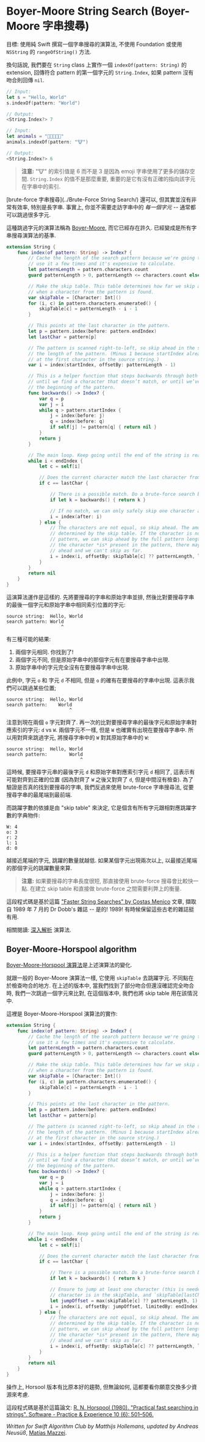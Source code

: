 # Boyer-Moore String Search (Boyer-Moore 字串搜尋)

<!--

Goal: Write a string search algorithm in pure Swift without importing Foundation or using `NSString`'s `rangeOfString()` method.
In other words, we want to implement an `indexOf(pattern: String)` extension on `String` that returns the `String.Index` of the first occurrence of the search pattern, or `nil` if the pattern could not be found inside the string.

For example:
-->


目標: 使用純 Swift 撰寫一個字串搜尋的演算法, 不使用 Foundation 或使用 `NSString` 的 `rangeOfString()` 方法.

換句話說, 我們要在 `String` class 上實作一個 `indexOf(pattern: String)` 的 extension, 回傳符合 pattern 的第一個字元的 `String.Index`, 如果 pattern 沒有吻合則回傳 `nil`.

```swift
// Input:
let s = "Hello, World"
s.indexOf(pattern: "World")

// Output:
<String.Index?> 7

// Input:
let animals = "🐶🐔🐷🐮🐱"
animals.indexOf(pattern: "🐮")

// Output:
<String.Index?> 6
```
<!--
> **Note:** The index of the cow is 6, not 3 as you might expect, because the string uses more storage per character for emoji. The actual value of the `String.Index` is not so important, just that it points at the right character in the string.

The [brute-force approach](../Brute-Force String Search/) works OK, but it's not very efficient, especially on large chunks of text. As it turns out, you don't need to look at _every_ character from the source string -- you can often skip ahead multiple characters.

The skip-ahead algorithm is called [Boyer-Moore](https://en.wikipedia.org/wiki/Boyer–Moore_string_search_algorithm) and it has been around for a long time. It is considered the benchmark for all string search algorithms.

Here's how you could write it in Swift:
-->

> **注意:** "🐮" 的索引值是 6 而不是 3 是因為 emoji 字串使用了更多的儲存空間. `String.Index` 的值不是那麼重要, 重要的是它有沒有正確的指向該字元在字串中的索引.

[brute-force 字串搜尋](../Brute-Force String Search/) 還可以, 但其實並沒有非常有效率, 特別是長字串. 事實上, 你並不需要走訪字串中的 *每一個字元* -- 通常都可以跳過很多字元.

這種跳過字元的演算法稱為 [Boyer-Moore](https://en.wikipedia.org/wiki/Boyer–Moore_string_search_algorithm), 而它已經存在許久. 已經變成是所有字串搜尋演算法的基準.


```swift
extension String {
    func index(of pattern: String) -> Index? {
        // Cache the length of the search pattern because we're going to
        // use it a few times and it's expensive to calculate.
        let patternLength = pattern.characters.count
        guard patternLength > 0, patternLength <= characters.count else { return nil }

        // Make the skip table. This table determines how far we skip ahead
        // when a character from the pattern is found.
        var skipTable = [Character: Int]()
        for (i, c) in pattern.characters.enumerated() {
            skipTable[c] = patternLength - i - 1
        }

        // This points at the last character in the pattern.
        let p = pattern.index(before: pattern.endIndex)
        let lastChar = pattern[p]

        // The pattern is scanned right-to-left, so skip ahead in the string by
        // the length of the pattern. (Minus 1 because startIndex already points
        // at the first character in the source string.)
        var i = index(startIndex, offsetBy: patternLength - 1)

        // This is a helper function that steps backwards through both strings
        // until we find a character that doesn’t match, or until we’ve reached
        // the beginning of the pattern.
        func backwards() -> Index? {
            var q = p
            var j = i
            while q > pattern.startIndex {
                j = index(before: j)
                q = index(before: q)
                if self[j] != pattern[q] { return nil }
            }
            return j
        }

        // The main loop. Keep going until the end of the string is reached.
        while i < endIndex {
            let c = self[i]

            // Does the current character match the last character from the pattern?
            if c == lastChar {

                // There is a possible match. Do a brute-force search backwards.
                if let k = backwards() { return k }

                // If no match, we can only safely skip one character ahead.
                i = index(after: i)
            } else {
                // The characters are not equal, so skip ahead. The amount to skip is
                // determined by the skip table. If the character is not present in the
                // pattern, we can skip ahead by the full pattern length. However, if
                // the character *is* present in the pattern, there may be a match up
                // ahead and we can't skip as far.
                i = index(i, offsetBy: skipTable[c] ?? patternLength, limitedBy: endIndex) ?? endIndex
            }
        }
        return nil
    }
}
```


<!--
The algorithm works as follows. You line up the search pattern with the source string and see what character from the string matches the *last* character of the search pattern:
-->

這演算法運作是這樣的. 先將要搜尋的字串和原始字串並排, 然後比對要搜尋字串的最後一個字元和原始字串中相同索引位置的字元:


```
source string:  Hello, World
search pattern: World
                    ^
```

<!--
There are three possibilities:

1. The two characters are equal. You've found a possible match.

2. The characters are not equal, but the source character does appear in the search pattern elsewhere.

3. The source character does not appear in the search pattern at all.

In the example, the characters `o` and `d` do not match, but `o` does appear in the search pattern. That means we can skip ahead several positions:
-->

有三種可能的結果:

1. 兩個字元相同. 你找到了!
2. 兩個字元不同, 但是原始字串中的那個字元有在要搜尋字串中出現.
3. 原始字串中的字元完全沒有在要搜尋字串中出現.

此例中, 字元 `o` 和 字元  `d` 不相同, 但是 `o` 的確有在要搜尋的字串中出現. 這表示我們可以跳過某些位置;

```
source string:  Hello, World
search pattern:    World
                       ^
```

<!--
Note how the two `o` characters line up now. Again you compare the last character of the search pattern with the search text: `W` vs `d`. These are not equal but the `W` does appear in the pattern. So skip ahead again to line up those two `W` characters:
-->

注意到現在兩個 `o` 字元對齊了. 再一次的比對要搜尋字串的最後字元和原始字串對應索引的字元: `d` vs `W`. 兩個字元不一樣, 但是 `W` 也確實有出現在要搜尋字串中. 所以用對齊來跳過字元, 將搜尋字串中的 `W` 對其原始字串中的 `W`:


```
source string:  Hello, World
search pattern:        World
                           ^
```

<!--
This time the two characters are equal and there is a possible match. To verify the match you do a brute-force search, but backwards, from the end of the search pattern to the beginning. And that's all there is to it.

The amount to skip ahead at any given time is determined by the "skip table", which is a dictionary of all the characters in the search pattern and the amount to skip by. The skip table in the example looks like:
-->

這時候, 要搜尋字元串的最後字元 `d` 和原始字串對應索引字元 `d` 相同了, 這表示有可能對齊到正確的位置 (因為對齊了 `W` 之後又對齊了 `d`, 但是中間沒有檢查). 為了驗證是否真的找到要搜尋的字串, 我們反過來使用 brute-force 字串搜尋法, 從要搜尋字串的最尾端到最前端.

而跳躍字數的依據是由 "skip table" 來決定, 它是個含有所有字元跟相對應跳躍字數的字典物件:

```
W: 4
o: 3
r: 2
l: 1
d: 0
```

<!--
The closer a character is to the end of the pattern, the smaller the skip amount. If a character appears more than once in the pattern, the one nearest to the end of the pattern determines the skip value for that character.

> **Note:** If the search pattern consists of only a few characters, it's faster to do a brute-force search. There's a trade-off between the time it takes to build the skip table and doing brute-force for short patterns.

Credits: This code is based on the article ["Faster String Searches" by Costas Menico](http://www.drdobbs.com/database/faster-string-searches/184408171) from Dr Dobb's magazine, July 1989 -- Yes, 1989! Sometimes it's useful to keep those old magazines around.

See also: [a detailed analysis](http://www.inf.fh-flensburg.de/lang/algorithmen/pattern/bmen.htm) of the algorithm.
-->

越接近尾端的字元, 跳躍的數量就越低. 如果某個字元出現兩次以上, 以最接近尾端的那個字元的跳躍數量來算.

> **注意:** 如果要搜尋的字串長度很短, 那直接使用 brute-force 搜尋會比較快一點. 在建立 skip table 和直接做 brute-force 之間需要利弊上的衡量.

這段程式碼是基於這篇 ["Faster String Searches" by Costas Menico](http://www.drdobbs.com/database/faster-string-searches/184408171) 文章, 擷取自 1989 年 7 月的 Dr Dobb's 雜誌 --  是的! 1989! 有時候保留這些古老的雜誌挺有用.

相關閱讀: [深入解析](http://www.inf.fh-flensburg.de/lang/algorithmen/pattern/bmen.htm) 演算法.

## Boyer-Moore-Horspool algorithm

<!--
A variation on the above algorithm is the [Boyer-Moore-Horspool algorithm](https://en.wikipedia.org/wiki/Boyer%E2%80%93Moore%E2%80%93Horspool_algorithm).

Like the regular Boyer-Moore algorithm, it uses the `skipTable` to skip ahead a number of characters. The difference is in how we check partial matches. In the above version, if a partial match is found but it's not a complete match, we skip ahead by just one character. In this revised version, we also use the skip table in that situation.

Here's an implementation of the Boyer-Moore-Horspool algorithm:
-->


[Boyer-Moore-Horspool 演算法](https://en.wikipedia.org/wiki/Boyer%E2%80%93Moore%E2%80%93Horspool_algorithm)是上述演算法的變化.

就跟一般的 Boyer-Moore 演算法一樣, 它使用 `skipTable` 去跳躍字元. 不同點在於檢查吻合的地方. 在上述的版本中, 當我們找到了部分吻合但還沒確認完全吻合時, 我們一次跳過一個字元來比對, 在這個版本中, 我們也將 skip table 用在該情況中.

這裡是 Boyer-Moore-Horspool 演算法的實作:


```swift
extension String {
    func index(of pattern: String) -> Index? {
        // Cache the length of the search pattern because we're going to
        // use it a few times and it's expensive to calculate.
        let patternLength = pattern.characters.count
        guard patternLength > 0, patternLength <= characters.count else { return nil }

        // Make the skip table. This table determines how far we skip ahead
        // when a character from the pattern is found.
        var skipTable = [Character: Int]()
        for (i, c) in pattern.characters.enumerated() {
            skipTable[c] = patternLength - i - 1
        }

        // This points at the last character in the pattern.
        let p = pattern.index(before: pattern.endIndex)
        let lastChar = pattern[p]

        // The pattern is scanned right-to-left, so skip ahead in the string by
        // the length of the pattern. (Minus 1 because startIndex already points
        // at the first character in the source string.)
        var i = index(startIndex, offsetBy: patternLength - 1)

        // This is a helper function that steps backwards through both strings
        // until we find a character that doesn’t match, or until we’ve reached
        // the beginning of the pattern.
        func backwards() -> Index? {
            var q = p
            var j = i
            while q > pattern.startIndex {
                j = index(before: j)
                q = index(before: q)
                if self[j] != pattern[q] { return nil }
            }
            return j
        }

        // The main loop. Keep going until the end of the string is reached.
        while i < endIndex {
            let c = self[i]

            // Does the current character match the last character from the pattern?
            if c == lastChar {

                // There is a possible match. Do a brute-force search backwards.
                if let k = backwards() { return k }

                // Ensure to jump at least one character (this is needed because the first
                // character is in the skipTable, and `skipTable[lastChar] = 0`)
                let jumpOffset = max(skipTable[c] ?? patternLength, 1)
                i = index(i, offsetBy: jumpOffset, limitedBy: endIndex) ?? endIndex
            } else {
                // The characters are not equal, so skip ahead. The amount to skip is
                // determined by the skip table. If the character is not present in the
                // pattern, we can skip ahead by the full pattern length. However, if
                // the character *is* present in the pattern, there may be a match up
                // ahead and we can't skip as far.
                i = index(i, offsetBy: skipTable[c] ?? patternLength, limitedBy: endIndex) ?? endIndex
            }
        }
        return nil
    }
}
```

<!--
In practice, the Horspool version of the algorithm tends to perform a little better than the original. However, it depends on the tradeoffs you're willing to make.

Credits: This code is based on the paper: [R. N. Horspool (1980). "Practical fast searching in strings". Software - Practice & Experience 10 (6): 501–506.](http://www.cin.br/~paguso/courses/if767/bib/Horspool_1980.pdf)
-->


操作上, Horsool 版本有比原本好的趨勢, 但無論如何, 這都要看你願意交換多少資源來考慮.

這段程式碼是基於這篇論文: [R. N. Horspool (1980). "Practical fast searching in strings". Software - Practice & Experience 10 (6): 501–506.](http://www.cin.br/~paguso/courses/if767/bib/Horspool_1980.pdf)

_Written for Swift Algorithm Club by Matthijs Hollemans, updated by Andreas Neusüß_, [Matías Mazzei](https://github.com/mmazzei).
